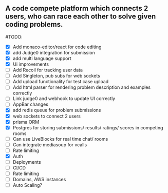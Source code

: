 ## A code compete platform which connects 2 users, who can race each other to solve given coding problems. 

#TODO: 

- [x] Add monaco-editor/react for code editing
- [x] add Judge0 integration for submission
- [x] add multi language support
- [x] Ui improvements
- [ ] Add Recoil for tracking user data
- [ ] Add Singleton, pub subs for web sockets 
- [ ] Add upload functionality for test case upload
- [ ] Add html parser for rendering problem description and examples correctly
- [ ] Link judge0 and webhook to update UI correctly
- [ ] AppBar changes
- [x] add redis queue for problem submissions
- [x] web sockets to connect 2 users
- [x] prisma ORM
- [x] Postgres for storing submissions/ results/ ratings/ scores in competing rooms
- [ ] Can use LiveBlocks for real time chat/ rooms
- [ ] Can integrate mediasoup for vcalls
- [ ] Rate limiting
- [x] Auth
- [ ] Deployments
- [ ] CI/CD
- [ ] Rate limiting
- [ ] Domains, AWS instances
- [ ] Auto Scaling?
